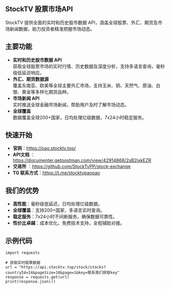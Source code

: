 ## StockTV 股票市场API
StockTV 提供全面的实时和历史股市数据 API，涵盖全球股票、外汇、期货及市场新闻数据，助力投资者精准把握市场动态。

## 主要功能
- **实时和历史股市数据 API**  
  获取全球股票市场的实时行情、历史数据及深度分析，支持多语言查询，毫秒级低延迟响应。
- **外汇、期货数据源**  
  覆盖东南亚、欧美等全球主要外汇市场，支持玉米、铜、天然气、原油、白银、黄金等多样化期货品种。
- **市场新闻 API**  
  实时推送全球金融市场新闻，帮助用户及时了解市场动态。
- **全球覆盖**  
  数据覆盖全球200+国家，日均处理亿级数据，7x24小时稳定服务。


## 快速开始
- **官网**：https://pao.stocktv.top/
- **API文档** ：https://documenter.getpostman.com/view/42914868/2sB2ixkEZR
- **交易所** ：https://github.com/StockTvPP/stock-exchange
- **TG 联系方式**：https://t.me/stocktvpaopao

## 我们的优势
- **高性能**：毫秒级低延迟，日均处理亿级数据。
- **全球覆盖**：支持200+国家，多语言实时查询。
- **稳定服务**：7x24小时不间断服务，确保数据可靠性。
- **性价比卓越**：成本优化，免费技术支持，全程辅助对接。

## 示例代码
```
import requests

# 获取实时股票数据
url = "https://api.stocktv.top/stock/stocks?countryId=14&pageSize=10&page=1&key=联系我们获取key"
response = requests.get(url)
print(response.json())

```




